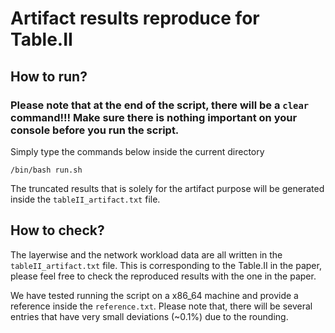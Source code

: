 # Artifact results reproduce for Table.II

## How to run?

### Please note that at the end of the script, there will be a ``clear`` command!!! Make sure there is nothing important on your console before you run the script.

Simply type the commands below inside the current directory

``/bin/bash run.sh``

The truncated results that is solely for the artifact purpose will be generated inside the ``tableII_artifact.txt`` file.


## How to check?
The layerwise and the network workload data are all written in the ``tableII_artifact.txt`` file. This is corresponding to the Table.II in the paper, please feel free to check the reproduced results with the one in the paper.

We have tested running the script on a x86_64 machine and provide a reference inside the ``reference.txt``. Please note that, there will be several entries that have very small deviations (~0.1%) due to the rounding.
